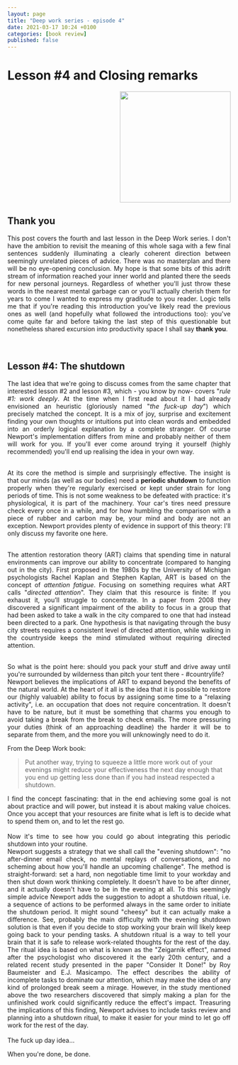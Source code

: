 ```yaml
---
layout: page
title: "Deep work series - episode 4"
date: 2021-03-17 10:24 +0100
categories: [book review]
published: false 
---
```

# Lesson #4 and Closing remarks


<div align="right">
<a href="https://www.amazon.co.uk/Deep-Work-Focused-Success-Distracted/dp/B01D0JE7KQ">
<img src="https://m.media-amazon.com/images/I/51EJRm2IHOL.jpg" width="250"/>
</a>
</div>


## Thank you
<div align="justify">
This post covers the fourth and last lesson in the Deep Work series. I don't have the ambition to revisit the meaning of this whole saga with a few final sentences suddenly illuminating a clearly coherent direction between seemingly unrelated pieces of advice. There was no masterplan and there will be no eye-opening conclusion. My hope is that some bits of this adrift stream of information reached your inner world and planted there the seeds for new personal journeys. Regardless of whether you'll just throw these words in the nearest mental garbage can or you'll actually cherish them for years to come I wanted to express my graditude to you reader. Logic tells me that if you're reading this introduction you've likely read the previous ones as well (and hopefully what followed the introductions too): you've come quite far and before taking the last step of this questionable but nonetheless shared excursion into productivity space I shall say <b>thank you</b>.
</div> 
<br> 
<br> 

## Lesson #4: The shutdown


<div align="justify">
The last idea that we're going to discuss comes from the same chapter that interested lesson #2 and lesson #3, which - you know by now- covers "<i>rule #1: work deeply</i>. At the time when I first read about it I had already envisioned an heuristic (gloriously named "<i>the fuck-up day</i>") which precisely matched the concept. It is a mix of joy, surprise and excitement finding your own thoughts or intuitions put into clean words and embedded into an orderly logical explanation by a complete stranger.
Of course Newport's implementation differs from mine and probably neither of them will work for you. If you'll ever come around trying it yourself (highly recommended) you'll end up realising the idea in your own way.
<br><br>

At its core the method is simple and surprisingly effective. 
The insight is that our minds (as well as our bodies) need a <b>periodic shutdown</b> to function properly when they're regularly exercised or kept under strain for long periods of time. This is not some weakness to be defeated with practice: it's physiological, it is part of the machinery. Your car's tires need pressure check every once in a while, and for how humbling the comparison with a piece of rubber and carbon may be, your mind and body are not an exception. Newport provides plenty of evidence in support of this theory: I'll only discuss my favorite one here. 
<br>
<br>

The attention restoration theory (ART) claims that spending time in natural environments can improve our ability to concentrate (compared to hanging out in the city). First proposed in the 1980s by the University of Michigan psychologists Rachel Kaplan and Stephen Kaplan, ART is based on the concept of <i>attention fatigue</i>. Focusing on something requires what ART calls "<i>directed attention</i>". They claim that this resource is finite: If you exhaust it, you’ll struggle to concentrate. In a paper from 2008 they discovered a significant impairment of the ability to focus in a group that had been asked to take a walk in the city compared to one that had instead been directed to a park. One hypothesis is that navigating through the busy city streets requires a consistent level of directed attention, while walking in the countryside keeps the mind stimulated without requiring directed attention. 
<br>
<br>

So what is the point here: should you pack your stuff and drive away until you're surrounded by wilderness than pitch your tent there - #countrylife? 
<br>Newport believes the implications of ART to expand beyond the benefits of the natural world. At the heart of it all is the idea that it is possible to restore our (highly valuable) ability to focus by assigning some time to a "relaxing activity", i.e. an occupation that does not require concentration. It doesn't have to be nature, but it must be something that charms you enough to avoid taking a break from the break to check emails. The more pressuring your duties (think of an approaching deadline) the harder it will be to separate from them, and the more you will unknowingly need to do it.</div>From the Deep Work book:



> Put another way, trying to squeeze a little more work out of your evenings might reduce your effectiveness the next day enough that you end up getting less done than if you had instead respected a shutdown.


<div align="justify">
I find the concept fascinating: that in the end achieving some goal is not about practice and will power, but instead it is about making value choices. Once you accept that your resources are finite what is left is to decide what to spend them on, and to let the rest go.<br>
<br>
Now it's time to see how you could go about integrating this periodic shutdown into your routine. <br>
Newport suggests a strategy that we shall call the "evening shutdown": "no after-dinner email check, no mental replays of conversations, and no scheming about how you'll handle an upcoming challenge". The method is straight-forward: set a hard, non negotiable time limit to your workday and then shut down work thinking completely. It doesn't have to be after dinner, and it actually doesn't have to be in the evening at all. To this seemingly simple advice Newport adds the suggestion to adopt a shutdown ritual, i.e. a sequence of actions to be performed always in the same order to initiate the shutdown period. It might sound "cheesy" but it can actually make a difference. See, probably the main difficulty with the evening shutdown solution is that even if you decide to stop working your brain will likely keep going back to your pending tasks. A shutdown ritual is a way to tell your brain that it is safe to release work-related thoughts for the rest of the day. The ritual idea is based on what is known as the "Zeigarnik effect", named after the psychologist who discovered it the early 20th century, and a related recent study presented in the paper "Consider It Done!" by Roy Baumeister and E.J. Masicampo. The effect describes the ability of incomplete tasks to dominate our attention, which may make the idea of any kind of prolonged break seem a mirage. However, in the study mentioned above the two researchers discovered that simply making a plan for the unfinished work could significantly reduce the effect's impact. Treasuring the implications of this finding, Newport advises to include tasks review and planning into a shutdown ritual, to make it easier for your mind to let go off work for the rest of the day.
<br>
<br>
The fuck up day idea...

</div>




When you're done, be done.

